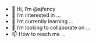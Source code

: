 - 👋 Hi, I’m @ajfency
- 👀 I’m interested in ...
- 🌱 I’m currently learning ...
- 💞️ I’m looking to collaborate on ...
- 📫 How to reach me ...

<!---
ajfency/ajfency is a ✨ special ✨ repository because its `README.md` (this file) appears on your GitHub profile.
You can click the Preview link to take a look at your changes.
--->

